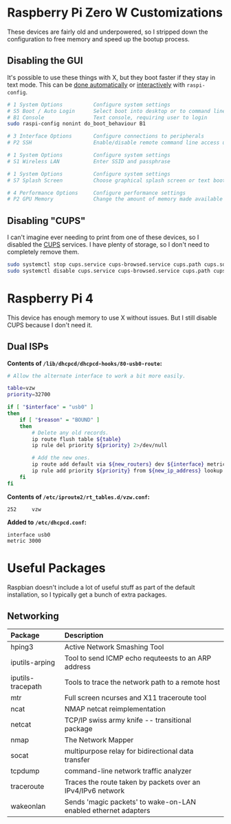 # Raspberry Pi Zero W Customizations

These devices are fairly old and underpowered, so I stripped down the configuration
to free memory and speed up the bootup process.

## Disabling the GUI

It's possible to use these things with X, but they boot faster if they stay in text
mode.  This can be [done automatically](https://www.raspberrypi.com/documentation/computers/configuration.html#the-raspi-config-command-line-interface)
or [interactively](https://www.raspberrypi.com/documentation/computers/configuration.html#the-raspi-config-tool) with `raspi-config`.

```bash
# 1 System Options          Configure system settings
# S5 Boot / Auto Login      Select boot into desktop or to command line
# B1 Console                Text console, requiring user to login
sudo raspi-config nonint do_boot_behaviour B1
```

```bash
# 3 Interface Options       Configure connections to peripherals
# P2 SSH                    Enable/disable remote command line access using SSH

# 1 System Options          Configure system settings
# S1 Wireless LAN           Enter SSID and passphrase

# 1 System Options          Configure system settings
# S7 Splash Screen          Choose graphical splash screen or text boot

# 4 Performance Options     Configure performance settings
# P2 GPU Memory             Change the amount of memory made available to the GPU
```

## Disabling "CUPS"

I can't imagine ever needing to print from one of these devices, so I disabled the
[CUPS](https://www.cups.org/) services.  I have plenty of storage, so I don't need
to completely remove them.

```bash
sudo systemctl stop cups.service cups-browsed.service cups.path cups.socket
sudo systemctl disable cups.service cups-browsed.service cups.path cups.socket
```

# Raspberry Pi 4

This device has enough memory to use X without issues.  But I still disable CUPS because I don't need it.

## Dual ISPs

**Contents of `/lib/dhcpcd/dhcpcd-hooks/80-usb0-route`:**
```bash
# Allow the alternate interface to work a bit more easily.

table=vzw
priority=32700

if [ "$interface" = "usb0" ]
then
    if [ "$reason" = "BOUND" ]
    then
        # Delete any old records.
        ip route flush table ${table}
        ip rule del priority ${priority} 2>/dev/null

        # Add the new ones.
        ip route add default via ${new_routers} dev ${interface} metric ${ifmetric} mtu ${new_interface_mtu} table ${table}
        ip rule add priority ${priority} from ${new_ip_address} lookup ${table}
    fi
fi
```

**Contents of `/etc/iproute2/rt_tables.d/vzw.conf`:**
```
252     vzw
```

**Added to `/etc/dhcpcd.conf`:**
```
interface usb0
metric 3000
```

# Useful Packages

Raspbian doesn't include a lot of useful stuff as part of the default installation, so
I typically get a bunch of extra packages.

## Networking

| Package           | Description |
| :---------------- | :---------- |
| hping3            | Active Network Smashing Tool |
| iputils-arping    | Tool to send ICMP echo requteests to an ARP address |
| iputils-tracepath | Tools to trace the network path to a remote host |
| mtr               | Full screen ncurses and X11 traceroute tool |
| ncat              | NMAP netcat reimplementation |
| netcat            | TCP/IP swiss army knife -- transitional package |
| nmap              | The Network Mapper |
| socat             | multipurpose relay for bidirectional data transfer |
| tcpdump           | command-line network traffic analyzer |
| traceroute        | Traces the route taken by packets over an IPv4/IPv6 network |
| wakeonlan         |  Sends 'magic packets' to wake-on-LAN enabled ethernet adapters |
